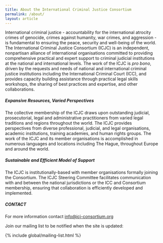 ```yaml
---
title: About the International Criminal Justice Consortium
permalink: /about/
layout: article
---
```

International criminal justice - accountability for the international atrocity crimes of genocide, crimes against humanity, war crimes, and aggression - is fundamental to ensuring the peace, security and well-being of the world. The International Criminal Justice Consortium (ICJC) is an independent, nonpartisan alliance of international organisations committed to providing comprehensive practical and expert support to criminal judicial institutions at the national and international levels. The work of the ICJC is *pro bono*, driven by the requests and needs of national and international criminal justice institutions including the International Criminal Court (ICC), and provides capacity building assistance through practical legal skills workshops, the sharing of best practices and expertise, and other collaborations.

##### Expansive Resources, Varied Perspectives

The collective membership of the ICJC draws upon outstanding judicial, prosecutorial, legal and administrative practitioners from varied legal traditions and regions throughout the world. The ICJC provides perspectives from diverse professional, judicial, and legal organisations, academic institutions, training academies, and human rights groups. The work of the ICJC and its member organisations is accomplished in numerous languages and locations including The Hague, throughout Europe and around the world.
 
##### Sustainable and Efficient Model of Support

The ICJC is institutionally-based with member organisations formally joining the Consortium. The ICJC Steering Committee facilitates communication with and between the national jurisdictions or the ICC and Consortium membership, ensuring that collaboration is efficiently developed and implemented.

##### CONTACT

For more information contact <info@icj-consortium.org>


Join our mailing list to be notified when the site is updated:

{% include global/mailing-list.html %}
